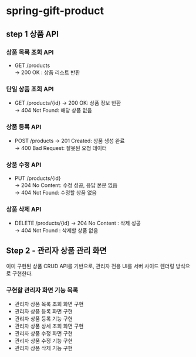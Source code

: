 # spring-gift-product

## step 1 상품 API  
### 상품 목록 조회 API  
- GET /products  
  → 200 OK : 상품 리스트 반환  

### 단일 상품 조회 API  
- GET /products/{id}
  → 200 OK: 상품 정보 반환  
  → 404 Not Found: 해당 상품 없음  

### 상품 등록 API  
- POST /products 
  → 201 Created: 상품 생성 완료  
  → 400 Bad Request: 잘못된 요청 데이터  

### 상품 수정 API  
- PUT /products/{id}  
  → 204 No Content: 수정 성공, 응답 본문 없음  
  → 404 Not Found: 수정할 상품 없음  

### 상품 삭제 API  
- DELETE /products/{id}
  → 204 No Content : 삭제 성공  
  → 404 Not Found : 삭제할 상품 없음

## Step 2 - 관리자 상품 관리 화면

이미 구현된 상품 CRUD API를 기반으로, 관리자 전용 UI를 서버 사이드 렌더링 방식으로 구현한다.

### 구현할 관리자 화면 기능 목록

- 관리자 상품 목록 조회 화면 구현
- 관리자 상품 등록 화면 구현
- 관리자 상품 등록 기능 구현
- 관리자 상품 상세 조회 화면 구현
- 관리자 상품 수정 화면 구현
- 관리자 상품 수정 기능 구현
- 관리자 상품 삭제 기능 구현


